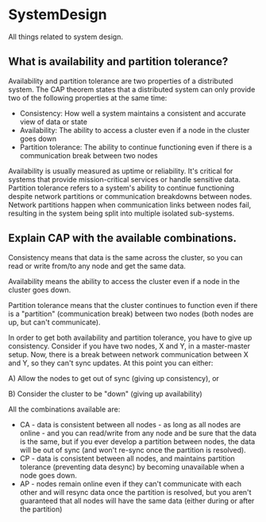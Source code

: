 # SystemDesign
All things related to system design.

## What is availability and partition tolerance?

Availability and partition tolerance are two properties of a distributed system. The CAP theorem states that a distributed system can only provide two of the following properties at the same time: 
* Consistency: How well a system maintains a consistent and accurate view of data or state
* Availability: The ability to access a cluster even if a node in the cluster goes down
* Partition tolerance: The ability to continue functioning even if there is a communication break between two nodes

  
Availability is usually measured as uptime or reliability. It's critical for systems that provide mission-critical services or handle sensitive data. 
Partition tolerance refers to a system's ability to continue functioning despite network partitions or communication breakdowns between nodes. Network partitions happen when communication links between nodes fail, resulting in the system being split into multiple isolated sub-systems.

## Explain CAP with the available combinations.



Consistency means that data is the same across the cluster, so you can read or write from/to any node and get the same data.

Availability means the ability to access the cluster even if a node in the cluster goes down.

Partition tolerance means that the cluster continues to function even if there is a "partition" (communication break) between two nodes (both nodes are up, but can't communicate).

In order to get both availability and partition tolerance, you have to give up consistency. Consider if you have two nodes, X and Y, in a master-master setup. Now, there is a break between network communication between X and Y, so they can't sync updates. At this point you can either:

A) Allow the nodes to get out of sync (giving up consistency), or

B) Consider the cluster to be "down" (giving up availability)

All the combinations available are:

* CA - data is consistent between all nodes - as long as all nodes are online - and you can read/write from any node and be sure that the data is the same, but if you ever develop a partition between nodes, the data will be out of sync (and won't re-sync once the partition is resolved).
* CP - data is consistent between all nodes, and maintains partition tolerance (preventing data desync) by becoming unavailable when a node goes down.
* AP - nodes remain online even if they can't communicate with each other and will resync data once the partition is resolved, but you aren't guaranteed that all nodes will have the same data (either during or after the partition)
